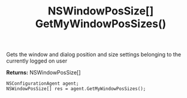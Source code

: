 ﻿---
uid: crmscript_ref_NSConfigurationAgent_GetMyWindowPosSizes
title: NSWindowPosSize[] GetMyWindowPosSizes()
intellisense: NSConfigurationAgent.GetMyWindowPosSizes
keywords: NSConfigurationAgent, GetMyWindowPosSizes
so.topic: reference
---

Gets the window and dialog position and size settings belonging to the currently logged on user


**Returns:** NSWindowPosSize[]

```crmscript
NSConfigurationAgent agent;
NSWindowPosSize[] res = agent.GetMyWindowPosSizes();
```

